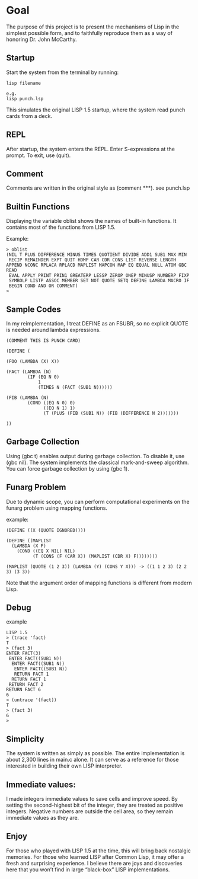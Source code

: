 # Goal
The purpose of this project is to present the mechanisms of Lisp in the simplest possible form, and to faithfully reproduce them as a way of honoring Dr. John McCarthy.

## Startup
Start the system from the terminal by running:

```
lisp filename

e.g.
lisp punch.lsp
```

This simulates the original LISP 1.5 startup, where the system read punch cards from a deck.

## REPL
After startup, the system enters the REPL.
Enter S-expressions at the prompt.
To exit, use (quit).

## Comment
Comments are written in the original style as (comment ***).
see punch.lsp

## Builtin Functions
Displaying the variable oblist shows the names of built-in functions.
It contains most of the functions from LISP 1.5.

Example:

```
> oblist
(NIL T PLUS DIFFERENCE MINUS TIMES QUOTIENT DIVIDE ADD1 SUB1 MAX MIN
 RECIP REMAINDER EXPT QUIT HDMP CAR CDR CONS LIST REVERSE LENGTH APPEND NCONC RPLACA RPLACD MAPLIST MAPCON MAP EQ EQUAL NULL ATOM GBC READ
 EVAL APPLY PRINT PRIN1 GREATERP LESSP ZEROP ONEP MINUSP NUMBERP FIXP
 SYMBOLP LISTP ASSOC MEMBER SET NOT QUOTE SETQ DEFINE LAMBDA MACRO IF
 BEGIN COND AND OR COMMENT)
> 
```

## Sample Codes
In my reimplementation, I treat DEFINE as an FSUBR, so no explicit QUOTE is needed around lambda expressions.

```
(COMMENT THIS IS PUNCH CARD)

(DEFINE (
    
(FOO (LAMBDA (X) X))
    
(FACT (LAMBDA (N)
        (IF (EQ N 0)
            1
            (TIMES N (FACT (SUB1 N))))))

(FIB (LAMBDA (N)
        (COND ((EQ N 0) 0)
              ((EQ N 1) 1)
              (T (PLUS (FIB (SUB1 N)) (FIB (DIFFERENCE N 2)))))))

)) 

```

## Garbage Collection
Using (gbc t) enables output during garbage collection.
To disable it, use (gbc nil).
The system implements the classical mark-and-sweep algorithm.
You can force garbage collection by using (gbc 1).

## Funarg Problem
Due to dynamic scope, you can perform computational experiments on the funarg problem using mapping functions.

example:
```
(DEFINE ((X (QUOTE IGNORED))))

(DEFINE ((MAPLIST
  (LAMBDA (X F)
    (COND ((EQ X NIL) NIL)
          (T (CONS (F (CAR X)) (MAPLIST (CDR X) F))))))))

(MAPLIST (QUOTE (1 2 3)) (LAMBDA (Y) (CONS Y X))) -> ((1 1 2 3) (2 2 3) (3 3))

```
Note that the argument order of mapping functions is different from modern Lisp.

## Debug
example
```
LISP 1.5
> (trace 'fact)
T
> (fact 3)
ENTER FACT(3)
 ENTER FACT((SUB1 N))
  ENTER FACT((SUB1 N))
   ENTER FACT((SUB1 N))
   RETURN FACT 1
  RETURN FACT 1
 RETURN FACT 2
RETURN FACT 6
6
> (untrace '(fact))
T
> (fact 3)
6
> 

```

## Simplicity
The system is written as simply as possible.
The entire implementation is about 2,300 lines in main.c alone.
It can serve as a reference for those interested in building their own LISP interpreter.

## Immediate values:
I made integers immediate values to save cells and improve speed. By setting the second-highest bit of the integer, they are treated as positive integers. Negative numbers are outside the cell area, so they remain immediate values as they are.

## Enjoy
For those who played with LISP 1.5 at the time, this will bring back nostalgic memories.
For those who learned LISP after Common Lisp, it may offer a fresh and surprising experience.
I believe there are joys and discoveries here that you won’t find in large “black-box” LISP implementations.